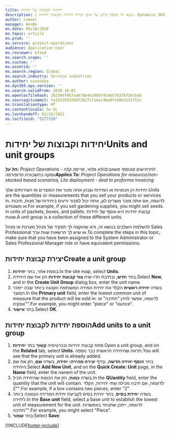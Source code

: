 ```yaml
---
title: יחידות וקבוצות של יחידות
description: נושא זה מספק מידע על אופן יצירת יחידות וקבוצות יחידות ב- Dynamics 365 Project Operations.
author: rumant
manager: AnnBe
ms.date: 09/18/2020
ms.topic: article
ms.prod: ''
ms.service: project-operations
audience: Application User
ms.reviewer: kfend
ms.search.scope: ''
ms.custom: ''
ms.assetid: ''
ms.search.region: Global
ms.search.industry: Service industries
ms.author: suvaidya
ms.dyn365.ops.version: ''
ms.search.validFrom: 2020-10-01
ms.openlocfilehash: 162366f4b7aa678b4e39d9745a657037bf36cbe0
ms.sourcegitcommit: fa32b1893286f20271fa4ec4be8fc68bd135f53c
ms.translationtype: HT
ms.contentlocale: he-IL
ms.lasthandoff: 02/15/2021
ms.locfileid: "5277339"
---
```

# <a name="units-and-unit-groups"></a><span data-ttu-id="832e4-103">יחידות וקבוצות של יחידות</span><span class="sxs-lookup"><span data-stu-id="832e4-103">Units and unit groups</span></span>

<span data-ttu-id="832e4-104">_**חל על:** Project Operations לתרחישים מבוססי משאבים/לא מלאי, פריסה קלה - עסקה בחשבונית פרופורמה_</span><span class="sxs-lookup"><span data-stu-id="832e4-104">_**Applies To:** Project Operations for resource/non-stocked based scenarios, Lite deployment - deal to proforma invoicing_</span></span>

<span data-ttu-id="832e4-105">יחידות הן הכמויות או המידות שבהן אתה מוכר את המוצרים או השירותים שלך.</span><span class="sxs-lookup"><span data-stu-id="832e4-105">Units are the quantities or measurements that you sell your products or services in.</span></span> <span data-ttu-id="832e4-106">לדוגמה, אם אתה מוכר מוצרים לגן, אתה יכול למכור זרעים ביחידות של מנות, תיבות או משטחים.</span><span class="sxs-lookup"><span data-stu-id="832e4-106">For example, if you sell gardening supplies, you might sell seeds in units of packets, boxes, and pallets.</span></span> <span data-ttu-id="832e4-107">קבוצת יחידות היא אוסף של יחידות שונות.</span><span class="sxs-lookup"><span data-stu-id="832e4-107">A unit group is a collection of these different units.</span></span>

<span data-ttu-id="832e4-108">להשלמת השלבים בנושא זה, ודא שהוקצה לך תפקיד של מנהל מערכת או מנהל Sales Professional או שיש לך הרשאות שוות ערך.</span><span class="sxs-lookup"><span data-stu-id="832e4-108">To complete the steps in this topic, make sure that you have been assigned to the System Administrator or Sales Professional Manager role or have equivalent permissions.</span></span>

## <a name="create-a-unit-group"></a><span data-ttu-id="832e4-109">יצירת קבוצת יחידות</span><span class="sxs-lookup"><span data-stu-id="832e4-109">Create a unit group</span></span>

1. <span data-ttu-id="832e4-110">במפת אתר, בחר **יחידות‬**.</span><span class="sxs-lookup"><span data-stu-id="832e4-110">In the site map, select **Units**.</span></span>
2. <span data-ttu-id="832e4-111">בחר **חדש**, ובתיבת הדו-שיח **צור קבוצת יחידות** הזן את שם היחידה.</span><span class="sxs-lookup"><span data-stu-id="832e4-111">Select **New**, and in the **Create Unit Group** dialog box, enter the unit name.</span></span>
3. <span data-ttu-id="832e4-112">בשדה **יחידה ראשית** הקלד את יחידת המידה המשותפת הקטנה ביותר שבה יימכר המוצר.</span><span class="sxs-lookup"><span data-stu-id="832e4-112">In the **Primary unit** field, enter the lowest common unit of measure that the product will be sold in.</span></span> <span data-ttu-id="832e4-113">לדוגמה, אפשר להזין "חתיכה" או "אונקיה".</span><span class="sxs-lookup"><span data-stu-id="832e4-113">For example, you might enter "piece" or "ounce".</span></span>
4. <span data-ttu-id="832e4-114">בחר **אישור**.</span><span class="sxs-lookup"><span data-stu-id="832e4-114">Select **OK**.</span></span>

## <a name="add-units-to-a-unit-group"></a><span data-ttu-id="832e4-115">הוספת יחידות לקבוצת יחידות</span><span class="sxs-lookup"><span data-stu-id="832e4-115">Add units to a unit group</span></span>

1. <span data-ttu-id="832e4-116">פתח קבוצת יחידות ובכרטיסיה **קשור** בחר **יחידות**.</span><span class="sxs-lookup"><span data-stu-id="832e4-116">Open a unit group, and on the **Related** tab, select **Units**.</span></span> <span data-ttu-id="832e4-117">תראה שהיחידה הראשית כבר נוספה.</span><span class="sxs-lookup"><span data-stu-id="832e4-117">You will see that the primary unit is already added.</span></span>
2. <span data-ttu-id="832e4-118">בחר **הוסף יחידה חדשה**, ובדף **יצירה מהירה: יחידה**, בשדה **שם**, הזן את שם היחידה.</span><span class="sxs-lookup"><span data-stu-id="832e4-118">Select **Add New Unit**, and on the **Quick Create: Unit** page, in the **Name** field, enter the nanem of the unit.</span></span>
3. <span data-ttu-id="832e4-119">בשדה **כמות**, הזן את הכמות שהיחידה תכיל.</span><span class="sxs-lookup"><span data-stu-id="832e4-119">In the **QUantity** field, enter the quantity that the unit will contain.</span></span> <span data-ttu-id="832e4-120">לדוגמה, אם תיבה מכילה שתי יחידות, הקלד "2".</span><span class="sxs-lookup"><span data-stu-id="832e4-120">For example, if a box contains two pieces, enter "2".</span></span> 
4. <span data-ttu-id="832e4-121">בשדה **יחידת בסיס**, בחר יחידת בסיס לקביעת יחידת המדידה הנמוכה ביותר ליחידה.</span><span class="sxs-lookup"><span data-stu-id="832e4-121">In the **Base unit** field, select a base unit to establish the lowest unit of measurement for the unit.</span></span> <span data-ttu-id="832e4-122">לדוגמה, ייתכן שתבחר באפשרות "חתיכה".</span><span class="sxs-lookup"><span data-stu-id="832e4-122">For example, you might select "Piece".</span></span>
5. <span data-ttu-id="832e4-123">בחר **שמור**:</span><span class="sxs-lookup"><span data-stu-id="832e4-123">Select **Save**:</span></span>


[!INCLUDE[footer-include](../includes/footer-banner.md)]